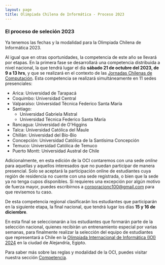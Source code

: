 ```yaml
---
layout: page
title: Olimpiada Chilena de Informática - Proceso 2023
---
```


### El proceso de seleción 2023

Ya tenemos las fechas y la modalidad para la Olimpiada Chilena de Informática 2023.

Al igual que en otras oportunidades, la competencia de este año se llevará por etapas. En la primera fase se desarrollará una competencia distribuida a nivel nacional, la que tendrá lugar el día **sábado 21 de octubre del 2023, de 9 a 13 hrs**, y que se realizará en el contexto de las [Jornadas Chilenas de Computación](https://jcc2023.cl/). Esta competencia se realizará simultáneamente en 11 sedes presenciales:

* Arica: Universidad de Tarapacá
* Coquimbo: Universidad Central
* Valparaíso: Universidad Técnica Federico Santa María
* Santiago:
    * Universidad Gabriela Mistral
    * Universidad Técnica Federico Santa María
* Rancagua: Universidad de O'Higgins
* Talca: Universidad Católica del Maule
* Chillán: Universidad del Bío-Bío
* Concepción: Universidad Católica de la Santísima Concepción
* Temuco: Universidad Católica de Temuco
* Puerto Montt: Universidad Austral de Chile

Adicionalmente, en esta edición de la OCI contaremos con una sede *online* para aquellas y aquellos interesados que no puedan participar de manera presencial. Solo se aceptará la participación online de estudiantes cuya región de residencia no cuente con una sede registrada, o bien que la sede ya no tenga cupos disponibles. Si requieres una excepción por algún motivo de fuerza mayor, puedes escribirnos a corporacionc100@gmail.com para que revisemos tu caso.

De esta competencia regional clasificarán los estudiantes que participarán en la siguiente etapa, la final nacional, que tendrá lugar los días **15 y 16 de diciembre**.

En esta final se seleccionarán a los estudiantes que formarán parte de la selección nacional, quienes recibirán un entrenamiento especial por varias semanas, para finalmente realizar la selección del equipo de estudiantes que representará a Chile en la [Olimpiada Internacional de Informática (IOI) 2024](http://ioi2024.eg/) en la ciudad de Alejandría, Egipto.

Para saber más sobre las reglas y modalidad de la OCI, puedes visitar nuestra sección [Competencia](/competencia).

